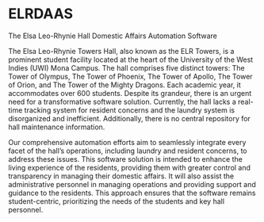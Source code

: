 # ELRDAAS

The Elsa Leo-Rhynie Hall Domestic Affairs Automation Software

The Elsa Leo-Rhynie Towers Hall, also known as the ELR Towers, is a prominent student facility located at the heart of the University of the West Indies (UWI) Mona Campus. The hall comprises five distinct towers: The Tower of Olympus, The Tower of Phoenix, The Tower of Apollo, The Tower of Orion, and The Tower of the Mighty Dragons. Each academic year, it accommodates over 600 students.
Despite its grandeur, there is an urgent need for a transformative software solution. Currently, the hall lacks a real-time tracking system for resident concerns and the laundry system is disorganized and inefficient. Additionally, there is no central repository for hall maintenance information.

Our comprehensive automation efforts aim to seamlessly integrate every facet of the hall’s operations, including laundry and resident concerns, to address these issues. This software solution is intended to enhance the living experience of the residents, providing them with greater control and transparency in managing their domestic affairs. It will also assist the administrative personnel in managing operations and providing support and guidance to the residents. This approach ensures that the software remains student-centric, prioritizing the needs of the students and key hall personnel.
